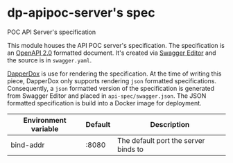 dp-apipoc-server's spec
=======================

POC API Server's specification

This module houses the API POC server's specification. The specification is an [OpenAPI 2.0](https://github.com/OAI/OpenAPI-Specification/blob/master/versions/2.0.md) formatted document. It's created via [Swagger Editor](http://editor.swagger.io) and the source is in `swagger.yaml`.

[DapperDox](http://dapperdox.io) is use for rendering the specification.  At the time of writing this piece, DapperDox only supports rendering `json` formatted specifications.
Consequently, a `json` formatted version of the specification is generated from Swagger Editor and placed in `api-spec/swagger.json`. The JSON formatted specification is build into a Docker image for deployment.

| Environment variable | Default | Description
| -------------------- | ------- | -----------
| bind-addr            | :8080   | The default port the server binds to